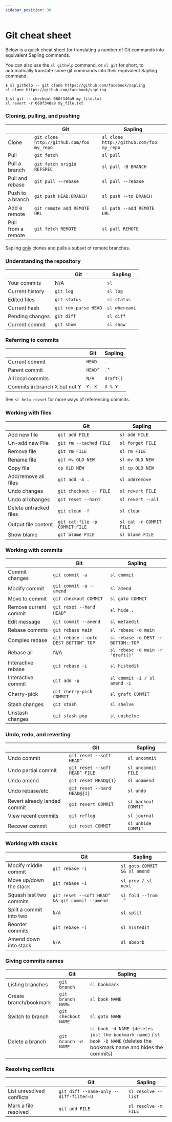 ```yaml
---
sidebar_position: 30
---
```


# Git cheat sheet

Below is a quick cheat sheet for translating a number of Git commands into equivalent Sapling commands.

You can also use the `sl githelp` command, or `sl git` for short, to automatically translate some git commands into their equivalent Sapling command.

```
$ sl githelp -- git clone https://github.com/facebook/sapling
sl clone https://github.com/facebook/sapling

$ sl git -- checkout 060f340a9 my_file.txt
sl revert -r 060f340a9 my_file.txt
```

### Cloning, pulling, and pushing

|                    | Git                                       | Sapling                                  |
| ------------------ | ----------------------------------------- | ---------------------------------------- |
| Clone              | `git clone http://github.com/foo my_repo` | `sl clone http://github.com/foo my_repo` |
| Pull               | `git fetch`                               | `sl pull`                                |
| Pull a branch      | `git fetch origin REFSPEC`                | `sl pull -B BRANCH`                      |
| Pull and rebase    | `git pull --rebase`                       | `sl pull --rebase`                       |
| Push to a branch   | `git push HEAD:BRANCH`                    | `sl push --to BRANCH`                    |
| Add a remote       | `git remote add REMOTE URL`               | `sl path --add REMOTE URL`               |
| Pull from a remote | `git fetch REMOTE`                        | `sl pull REMOTE`                         |

Sapling [only](differences-git#sapling-may-not-download-all-the-repository-data-during-clonepull) clones and pulls a subset of remote branches.

### Understanding the repository

|                 | Git                  | Sapling       |
| --------------- | -------------------- | ------------- |
| Your commits    | N/A                  | `sl`          |
| Current history | `git log`            | `sl log`      |
| Edited files    | `git status`         | `sl status`   |
| Current hash    | `git rev-parse HEAD` | `sl whereami` |
| Pending changes | `git diff`           | `sl diff`     |
| Current commit  | `git show`           | `sl show`     |

### Referring to commits

|                               | Git     | Sapling   |
| ----------------------------- | ------- | --------- |
| Current commit                | `HEAD`  | `.`       |
| Parent commit                 | `HEAD^` | `.^`      |
| All local commits             | `N/A`   | `draft()` |
| Commits in branch X but not Y | `Y..X`  | `X % Y`   |

See `sl help revset` for more ways of referencing commits.

### Working with files

|                        | Git                           | Sapling                 |
| ---------------------- | ----------------------------- | ----------------------- |
| Add new file           | `git add FILE`                | `sl add FILE`           |
| Un-add new File        | `git rm --cached FILE`        | `sl forget FILE`        |
| Remove file            | `git rm FILE`                 | `sl rm FILE`            |
| Rename file            | `git mv OLD NEW`              | `sl mv OLD NEW`         |
| Copy file              | `cp OLD NEW`                  | `sl cp OLD NEW`         |
| Add/remove all files   | `git add -A .`                | `sl addremove`          |
| Undo changes           | `git checkout -- FILE`        | `sl revert FILE`        |
| Undo all changes       | `git reset --hard`            | `sl revert --all`       |
| Delete untracked files | `git clean -f`                | `sl clean`              |
| Output file content    | `git cat-file -p COMMIT:FILE` | `sl cat -r COMMIT FILE` |
| Show blame             | `git blame FILE`              | `sl blame FILE`         |

### Working with commits

|                       | Git                                  | Sapling                            |
| --------------------- | ------------------------------------ | ---------------------------------- |
| Commit changes        | `git commit -a`                      | `sl commit`                        |
| Modify commit         | `git commit -a --amend`              | `sl amend`                         |
| Move to commit        | `git checkout COMMIT`                | `sl goto COMMIT`                   |
| Remove current commit | `git reset --hard HEAD`^             | `sl hide .`                        |
| Edit message          | `git commit --amend`                 | `sl metaedit`                      |
| Rebase commits        | `git rebase main`                    | `sl rebase -d main`                |
| Complex rebase        | `git rebase --onto DEST BOTTOM^ TOP` | `sl rebase -d DEST -r BOTTOM::TOP` |
| Rebase all            | N/A                                  | `sl rebase -d main -r 'draft()'`   |
| Interactive rebase    | `git rebase -i`                      | `sl histedit`                      |
| Interactive commit    | `git add -p`                         | `sl commit -i / sl amend -i`       |
| Cherry-pick           | `git cherry-pick COMMIT`             | `sl graft COMMIT`                  |
| Stash changes         | `git stash`                          | `sl shelve`                        |
| Unstash changes       | `git stash pop`                      | `sl unshelve`                      |

### Undo, redo, and reverting

|                              | Git                           | Sapling             |
| ---------------------------- | ----------------------------- | ------------------- |
| Undo commit                  | `git reset --soft HEAD^`      | `sl uncommit`       |
| Undo partial commit          | `git reset --soft HEAD^ FILE` | `sl uncommit FILE`  |
| Undo amend                   | `git reset HEAD@{1}`          | `sl unamend`        |
| Undo rebase/etc              | `git reset --hard HEAD@{1}`   | `sl undo`           |
| Revert already landed commit | `git revert COMMIT`           | `sl backout COMMIT` |
| View recent commits          | `git reflog`                  | `sl journal`        |
| Recover commit               | `git reset COMMIT`            | `sl unhide COMMIT`  |

### Working with stacks

|                         | Git                                            | Sapling                      |
| ----------------------- | ---------------------------------------------- | ---------------------------- |
| Modify middle commit    | `git rebase -i`                                | `sl goto COMMIT && sl amend` |
| Move up/down the stack  | `git rebase -i`                                | `sl prev / sl next`          |
| Squash last two commits | `git reset --soft HEAD^ && git commit --amend` | `sl fold --from .^`          |
| Split a commit into two | `N/A`                                          | `sl split`                   |
| Reorder commits         | `git rebase -i`                                | `sl histedit`                |
| Amend down into stack   | `N/A`                                          | `sl absorb`                  |

### Giving commits names

|  | Git | Sapling |
| --- | --- | --- |
| Listing branches | `git branch` | `sl bookmark` |
| Create branch/bookmark | `git branch NAME` | `sl book NAME` |
| Switch to branch | `git checkout NAME` | `sl goto NAME` |
| Delete a branch | `git branch -d NAME` | `sl book -d NAME (deletes just the bookmark name)` / `sl book -D NAME` (deletes the bookmark name and hides the commits) |

### Resolving conflicts

|                           | Git                                    | Sapling              |
| ------------------------- | -------------------------------------- | -------------------- |
| List unresolved conflicts | `git diff --name-only --diff-filter=U` | `sl resolve --list`  |
| Mark a file resolved      | `git add FILE`                         | `sl resolve -m FILE` |
